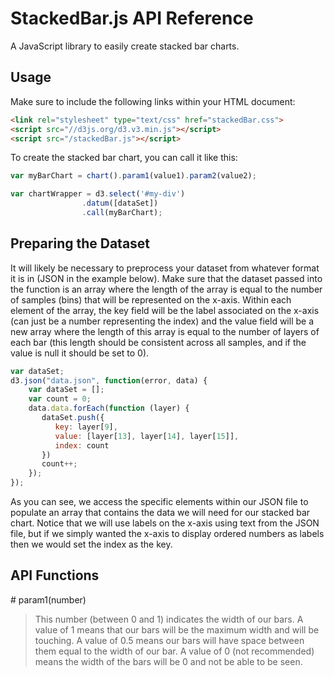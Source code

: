 # StackedBar.js API Reference

A JavaScript library to easily create stacked bar charts.

## Usage

Make sure to include the following links within your HTML document:

```html
<link rel="stylesheet" type="text/css" href="stackedBar.css">
<script src="//d3js.org/d3.v3.min.js"></script>
<script src="/stackedBar.js"></script>
```

To create the stacked bar chart, you can call it like this:

```javascript
var myBarChart = chart().param1(value1).param2(value2);

var chartWrapper = d3.select('#my-div')
                .datum([dataSet]) 
                .call(myBarChart); 
```
## Preparing the Dataset

It will likely be necessary to preprocess your dataset from whatever format it is in (JSON in the example below). Make sure that the dataset passed into the function is an array where the length of the array is equal to the number of samples (bins) that will be represented on the x-axis. Within each element of the array, the key field will be the label associated on the x-axis (can just be a number representing the index) and the value field will be a new array where the length of this array is equal to the number of layers of each bar (this length should be consistent across all samples, and if the value is null it should be set to 0). 

```javascript
var dataSet;
d3.json("data.json", function(error, data) {
    var dataSet = [];
    var count = 0;
    data.data.forEach(function (layer) {
       dataSet.push({
          key: layer[9],
          value: [layer[13], layer[14], layer[15]],
          index: count
       })
       count++; 
    });
});
```

As you can see, we access the specific elements within our JSON file to populate an array that contains the data we will need for our stacked bar chart. Notice that we will use labels on the x-axis using text from the JSON file, but if we simply wanted the x-axis to display ordered numbers as labels then we would set the index as the key.


## API Functions

\# param1(number)

> This number (between 0 and 1) indicates the width of our bars. A value of 1 means that our bars will be the maximum width and will be touching. A value of 0.5 means our bars will have space between them equal to the width of our bar. A value of 0 (not recommended) means the width of the bars will be 0 and not be able to be seen.
